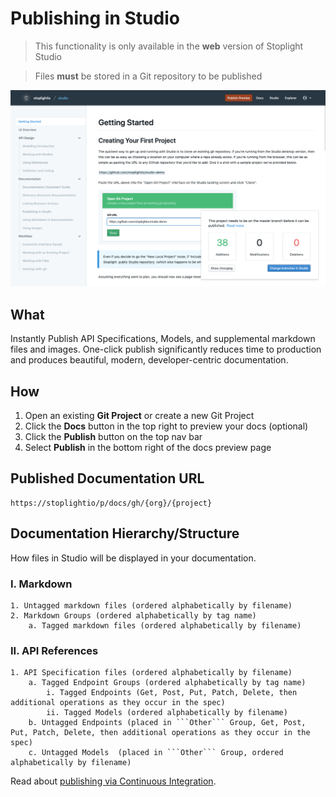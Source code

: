 # Publishing in Studio 

<!-- theme: warning -->
> This functionality is only available in the **web** version of Stoplight Studio

<!-- theme: danger -->
> Files **must** be stored in a Git repository to be published

![Publishing Preview](../../assets/images/publishing.png)

## What
Instantly Publish API Specifications, Models, and supplemental markdown files and images. One-click publish significantly reduces time to production and produces beautiful, modern, developer-centric documentation. 

## How
1. Open an existing **Git Project** or create a new Git Project  
2. Click the **Docs** button in the top right to preview your docs (optional)
3. Click the **Publish** button on the top nav bar 
4. Select **Publish** in the bottom right of the docs preview page

## Published Documentation URL

```
https://stoplightio/p/docs/gh/{org}/{project}
```

## Documentation Hierarchy/Structure
How files in Studio will be displayed in your documentation.

### I. Markdown
```
1. Untagged markdown files (ordered alphabetically by filename)  
2. Markdown Groups (ordered alphabetically by tag name)
    a. Tagged markdown files (ordered alphabetically by filename)
```
### II. API References
```
1. API Specification files (ordered alphabetically by filename) 
    a. Tagged Endpoint Groups (ordered alphabetically by tag name)
        i. Tagged Endpoints (Get, Post, Put, Patch, Delete, then additional operations as they occur in the spec)
        ii. Tagged Models (ordered alphabetically by filename)
    b. Untagged Endpoints (placed in ```Other``` Group, Get, Post, Put, Patch, Delete, then additional operations as they occur in the spec)
    c. Untagged Models  (placed in ```Other``` Group, ordered alphabetically by filename)
```

Read about [publishing via Continuous Integration](./03-publish-via-ci.md).

